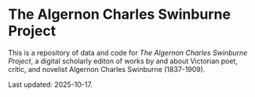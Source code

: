 # The Algernon Charles Swinburne Project

This is a repository of data and code for _The Algernon Charles Swinburne Project_, 
a digital scholarly editon of works by and about Victorian poet, critic, and novelist 
Algernon Charles Swinburne (1837-1909).

Last updated: 2025-10-17.
